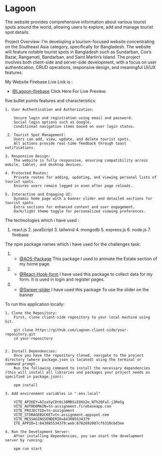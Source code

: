 # Lagoon

The website provides comprehensive information about various tourist spots around the world, allowing users to explore, add and manage tourist spot details.

Project Overview:
I'm developing a tourism-focused website concentrating on the Southeast Asia category, specifically for Bangladesh. The website will feature notable tourist spots in Bangladesh such as Sundarban, Cox’s Bazar, Rangamati, Bandarban, and Saint Martin’s Island. The project involves both client-side and server-side development, with a focus on user authentication, CRUD operations, responsive design, and meaningful UI/UX features.

My Website Firebase Live Link is :

- [@Lagoon-firebase](https://tn-assignment.web.app/) Click Here For Live Preview.

five bullet points features and characteristics:

    1. User Authentication and Authorization:

        Secure login and registration using email and password.
        Social login options such as Google.
        Conditional navigation items based on user login status.
       
     2. Tourist Spot Management:
        Users can add, view, update, and delete tourist spots.
        All actions provide real-time feedback through toast notifications.

    3. Responsive Design:
        The website is fully responsive, ensuring compatibility across mobile, tablet, and desktop devices.

    4. Protected Routes:
        Private routes for adding, updating, and viewing personal lists of tourist spots.
        Ensures users remain logged in even after page reloads.

    5. Interactive and Engaging UI:
        Dynamic home page with a banner slider and detailed sections for tourist spots.
        Extra sections for enhanced content and user engagement.
        Dark/light theme toggle for personalized viewing preferences.

The technologies which i have used :

1.  react.js 2. javaScript 3. tailwind 4. mongodb 5. express.js 6. node.js 7. firebase

The npm package names which i have used for the challenges task:

1. - [@AOS-Package](https://www.npmjs.com/package/aos) This package I used to animate the Estate section of my home page.

2. - [@React-Hook-form](https://react-hook-form.com/) I have used this package to collect data for my form. It is used in login and register pages.

3. - [@Swiper-slider](https://swiperjs.com/) I have used this package To use the slider on the banner

To run this application locally:

    1. Clone the Repository:
        First, clone client-side repository to your local machine using Git.

        git clone https://github.com/Lagoon-client-side/your-repository.git
        cd your-repository


    2. Install Dependencies:
        Once you have the repository cloned, navigate to the project directory (where package.json is located) using the terminal or command prompt.
        Run the following command to install the necessary dependencies (this will install all libraries and packages your project needs as specified in package.json):

        npm install

    3. Add environment variables in ".env.local"

        VITE_APIKEY=AIzaSyCDtOi38MBSiE0XU2e_NTh2QFaI-j2RmSg
        VITE_AUTHDOMAIN=tn-assignment.firebaseapp.com
        VITE_PROJECTID=tn-assignment
        VITE_STORAGEBUCKET=tn-assignment.appspot.com
        VITE_MESSAGINGSENDERID=843085534379
        ITE_APPID=1:843085534379:web:8702692007cf6310cbd3ee

    4. Run the Development Server:
        After installing dependencies, you can start the development server by running:

        npm run start
